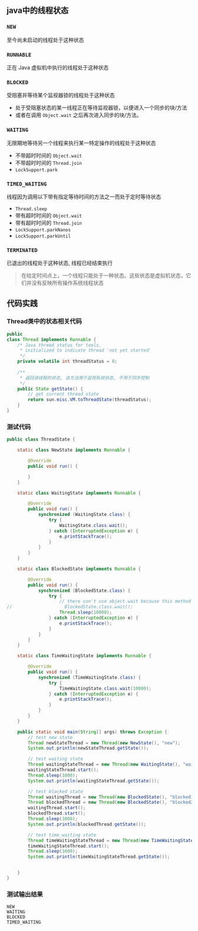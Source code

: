 ## java中的线程状态
### `NEW`
至今尚未启动的线程处于这种状态
 
### `RUNNABLE`
正在 Java 虚拟机中执行的线程处于这种状态

### `BLOCKED`
受阻塞并等待某个监视器锁的线程处于这种状态
- 处于受阻塞状态的某一线程正在等待监视器锁，以便进入一个同步的块/方法
- 或者在调用 `Object.wait` 之后再次进入同步的块/方法。

### `WAITING`
无限期地等待另一个线程来执行某一特定操作的线程处于这种状态
- 不带超时时间的 `Object.wait`
- 不带超时时间的 `Thread.join`
- `LockSupport.park`

### `TIMED_WAITING`
线程因为调用以下带有指定等待时间的方法之一而处于定时等待状态
- `Thread.sleep`
- 带有超时时间的 `Object.wait`
- 带有超时时间的 `Thread.join`
- `LockSupport.parkNanos`
- `LockSupport.parkUntil`


### `TERMINATED`
已退出的线程处于这种状态, 线程已经结束执行


> 在给定时间点上，一个线程只能处于一种状态。这些状态是虚拟机状态，它们并没有反映所有操作系统线程状态

## 代码实践
### Thread类中的状态相关代码
```java
public
class Thread implements Runnable {
    /* Java thread status for tools,
     * initialized to indicate thread 'not yet started'
     */
    private volatile int threadStatus = 0;
    
    /**
     * 返回该线程的状态, 该方法用于监视系统状态, 不用于同步控制 
     */
    public State getState() {
        // get current thread state
        return sun.misc.VM.toThreadState(threadStatus); 
    }
}
```

### 测试代码
```java
public class ThreadState {

    static class NewState implements Runnable {

        @Override
        public void run() {

        }
    }

    static class WaitingState implements Runnable {

        @Override
        public void run() {
            synchronized (WaitingState.class) {
                try {
                    WaitingState.class.wait();
                } catch (InterruptedException e) {
                    e.printStackTrace();
                }
            }
        }
    }

    static class BlockedState implements Runnable {

        @Override
        public void run() {
            synchronized (BlockedState.class) {
                try {
                    // there con't use object.wait because this method will release the monitor lock they hold
//                    BlockedState.class.wait();
                    Thread.sleep(10000);
                } catch (InterruptedException e) {
                    e.printStackTrace();
                }
            }
        }
    }

    static class TimeWaitingState implements Runnable {

        @Override
        public void run() {
            synchronized (TimeWaitingState.class) {
                try {
                    TimeWaitingState.class.wait(10000);
                } catch (InterruptedException e) {
                    e.printStackTrace();
                }
            }
        }
    }

    public static void main(String[] args) throws Exception {
        // test new state
        Thread newStateThread = new Thread(new NewState(), "new");
        System.out.println(newStateThread.getState());

        // test waiting state
        Thread waitingStateThread = new Thread(new WaitingState(), "waiting");
        waitingStateThread.start();
        Thread.sleep(1000);
        System.out.println(waitingStateThread.getState());

        // test blocked state
        Thread waitingThread = new Thread(new BlockedState(), "blocked1");
        Thread blockedThread = new Thread(new BlockedState(), "blocked2");
        waitingThread.start();
        blockedThread.start();
        Thread.sleep(1000);
        System.out.println(blockedThread.getState());

        // test time_waiting state
        Thread timeWaitingStateThread = new Thread(new TimeWaitingState(), "time_waiting");
        timeWaitingStateThread.start();
        Thread.sleep(1000);
        System.out.println(timeWaitingStateThread.getState());


    }
}

```

### 测试输出结果
```
NEW
WAITING
BLOCKED
TIMED_WAITING
```
